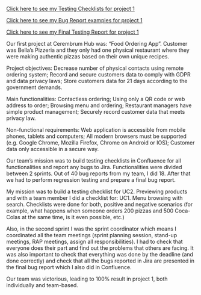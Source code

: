 [Click here to see my Testing Checklists for project 1](https://acrobat.adobe.com/id/urn:aaid:sc:EU:783407b0-15a4-4ed6-91a6-e1eed4bd6f99)

[Click here to see my Bug Report examples for project 1](https://acrobat.adobe.com/id/urn:aaid:sc:EU:05b92862-239d-4011-99dd-89847da9f253)

[Click here to see my Final Testing Report for project 1](https://acrobat.adobe.com/id/urn:aaid:sc:EU:0fc5199b-9111-4979-afde-b4ab2d824e9c)

Our first project at Cerembrum Hub was: “Food Ordering App”. Customer was Bella’s Pizzeria and they only had one physical restaurant where they were making authentic pizzas based on their own unique recipes.

Project objectives: Decrease number of physical contacts using remote ordering system; Record and secure customers data to comply with GDPR and data privacy laws; Store customers data for 21 days according to the government demands. 

Main functionalities: Contactless ordering; Using only a QR code or web address to order; Browsing menu and ordering; Restaurant managers have simple product management; Securely record customer data that meets privacy law.

Non-functional requirements: Web application is accessible from mobile phones, tablets and computers; All modern browsers must be supported (e.g. Google Chrome, Mozilla Firefox, Chrome on Android or IOS); Customer data only accessible in a secure way.

Our team’s mission was to build testing checklists in Confluence for all functionalities and report any bugs to Jira. Functionalities were divided between 2 sprints. Out of 40 bug reports from my team, I did 18. After that we had to perform regression testing and prepare a final bug report.

My mission was to build a testing checklist for UC2. Previewing products and with a team member I did a checklist for: UC1. Menu browsing with search. Checklists were done for both, positive and negative scenarios (for example, what happens when someone orders 200 pizzas and 500 Coca-Colas at the same time, is it even possible, etc.) 

Also, in the second sprint I was the sprint coordinator which means I coordinated all the team meetings (sprint planning session, stand-up meetings, RAP meetings, assign all responsibilities). I had to check that everyone does their part and find out the problems that others are facing. It was also important to check that everything was done by the deadline (and done correctly) and check that all the bugs reported in Jira are presented in the final bug report which I also did in Confluence.

Our team was victorious, leading to 100% result in project 1, both individually and team-based.

